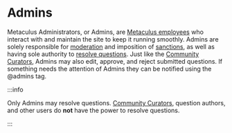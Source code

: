 ---
---

# Admins

Metaculus Administrators, or Admins, are [Metaculus employees](https://www.metaculus.com/about/) who interact with and maintain the site to keep it running smoothly. Admins are solely responsible for [moderation](/etiquette/moderation) and imposition of [sanctions](/etiquette/moderation#sanctions), as well as having sole authority to [resolve questions](/question-resolution). Just like the [Community Curators](/etiquette/curators), Admins may also edit, approve, and reject submitted questions. If something needs the attention of Admins they can be notified using the @admins tag.

:::info

Only Admins may resolve questions. [Community Curators](/etiquette/curators), question authors, and other users do **not** have the power to resolve questions.

:::
